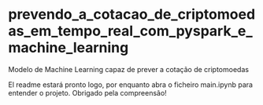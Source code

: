 # prevendo_a_cotacao_de_criptomoedas_em_tempo_real_com_pyspark_e_machine_learning
Modelo de Machine Learning capaz de prever a cotação de criptomoedas

El readme estará pronto logo, por enquanto abra o ficheiro main.ipynb para entender o projeto.
Obrigado pela compreensão!
